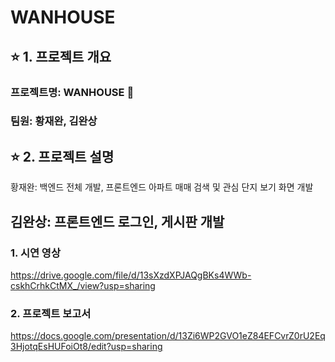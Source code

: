 # **WANHOUSE**

## ⭐ 1. 프로젝트 개요

### 프로젝트명: WANHOUSE 🏡

### 팀원: 황재완, 김완상

## ⭐ 2. 프로젝트 설명
황재완: 백엔드 전체 개발, 프론트엔드 아파트 매매 검색 및 관심 단지 보기 화면 개발

김완상: 프론트엔드 로그인, 게시판 개발
---
### 1. 시연 영상
https://drive.google.com/file/d/13sXzdXPJAQgBKs4WWb-cskhCrhkCtMX_/view?usp=sharing

### 2. 프로젝트 보고서
https://docs.google.com/presentation/d/13Zi6WP2GVO1eZ84EFCvrZ0rU2Eq3HjotqEsHUFoiOt8/edit?usp=sharing
